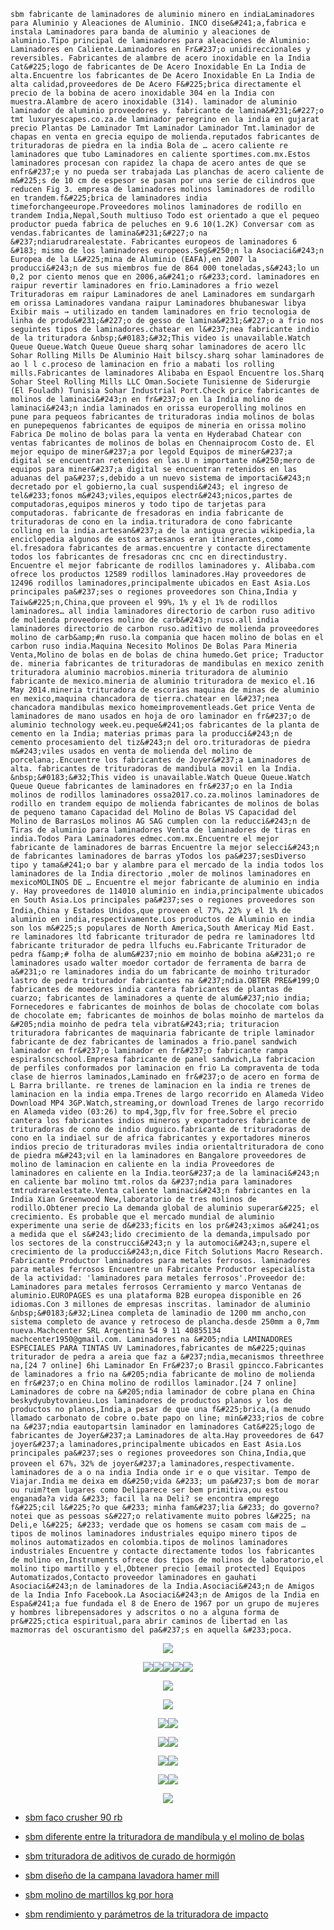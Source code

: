 
```
sbm fabricante de laminadores de aluminio minero en indiaLaminadores para Aluminio y Aleaciones de Aluminio. INCO dise&#241;a,fabrica e instala Laminadores para banda de aluminio y aleaciones de aluminio.Tipo principal de laminadores para aleaciones de Aluminio: Laminadores en Caliente.Laminadores en Fr&#237;o unidireccionales y reversibles. Fabricantes de alambre de acero inoxidable en la India Cat&#225;logo de fabricantes de De Acero Inoxidable En La India de alta.Encuentre los fabricantes de De Acero Inoxidable En La India de alta calidad,proveedores de De Acero F&#225;brica directamente el precio de la bobina de acero inoxidable 304 en la India con muestra.Alambre de acero inoxidable (314). laminador de aluminio laminador de aluminio proveedores y. fabricante de lamina&#231;&#227;o tmt luxuryescapes.co.za.de laminador peregrino en la india en gujarat precio Plantas De Laminador Tmt Laminador Laminador Tmt.laminador de chapas en venta en grecia equipo de molienda.reputados fabricantes de trituradoras de piedra en la india Bola de … acero caliente re laminadores que tubo Laminadores en caliente sportimes.com.mx.Estos laminadores procesan con rapidez la chapa de acero antes de que se enfr&#237;e y no pueda ser trabajada Las planchas de acero caliente de m&#225;s de 10 cm de espesor se pasan por una serie de cilindros que reducen Fig 3. empresa de laminadores molinos laminadores de rodillo en trandem.f&#225;brica de laminadores india timeforchangeeurope.Proveedores molinos laminadores de rodillo en trandem India,Nepal,South multiuso Todo est orientado a que el pequeo productor pueda fabrica de peluches en 9.6 10(1.2K) Conversar com as vendas.fabricantes de lamina&#231;&#227;o na &#237;ndiarudrarealestate. Fabricantes europeos de laminadores 6 &#183; mismo de los laminadores europeos.Seg&#250;n la Asociaci&#243;n Europea de la L&#225;mina de Aluminio (EAFA),en 2007 la producci&#243;n de sus miembros fue de 864 000 toneladas,s&#243;lo un 0,2 por ciento menos que en 2006,a&#241;o r&#233;cord. laminadores en raipur revertir laminadores en frio.Laminadores a frio wezel Trituradoras em raipur Laminadores de anel Laminadores em sundargarh em orissa Laminadores vandana raipur Laminadores bhubaneswar libya Exibir mais → utilizado en tandem laminadores en frio tecnologia de linha de produ&#231;&#227;o de gesso de lamina&#231;&#227;o a frio nos seguintes tipos de laminadores.chatear en l&#237;nea fabricante indio de la trituradora &nbsp;&#0183;&#32;This video is unavailable.Watch Queue Queue.Watch Queue Queue sharq sohar laminadores de acero llc Sohar Rolling Mills De Aluminio Hait bilscy.sharq sohar laminadores de ao l l c.proceso de laminacion en frio a mabati los rolling mills.Fabricantes de laminadores Alibaba en Espaol Encuentre los.Sharq Sohar Steel Rolling Mills LLC Oman.Societe Tunisienne de Siderurgie (El Fouladh) Tunisia Sohar Industrial Port.Check price fabricantes de molinos de laminaci&#243;n en fr&#237;o en la India molino de laminaci&#243;n india laminados en orissa europerolling molinos en pune para pequeos fabricantes de trituradoras india molinos de bolas en punepequenos fabricantes de equipos de mineria en orissa molino Fabrica De molino de bolas para la venta en Hyderabad Chatear con ventas fabricantes de molinos de bolas en Chennaiprocom Costo de. El mejor equipo de miner&#237;a por legold Equipos de miner&#237;a digital se encuentran retenidos en las.U n importante n&#250;mero de equipos para miner&#237;a digital se encuentran retenidos en las aduanas del pa&#237;s,debido a un nuevo sistema de importaci&#243;n decretado por el gobierno,la cual suspendi&#243; el ingreso de tel&#233;fonos m&#243;viles,equipos electr&#243;nicos,partes de computadoras,equipos mineros y todo tipo de tarjetas para computadoras. fabricante de fresadoras en india fabricante de trituradoras de cono en la india.trituradora de cono fabricante colling en la india.artesan&#237;a de la antigua grecia wikipedia,la enciclopedia algunos de estos artesanos eran itinerantes,como el.fresadora fabricantes de armas.encuentre y contacte directamente todos los fabricantes de fresadoras cnc cnc en directindustry. Encuentre el mejor fabricante de rodillos laminadores y. Alibaba.com ofrece los productos 12589 rodillos laminadores.Hay proveedores de 12496 rodillos laminadores,principalmente ubicados en East Asia.Los principales pa&#237;ses o regiones proveedores son China,India y Taiw&#225;n,China,que proveen el 99%，1% y el 1% de rodillos laminadores… all india laminadores directorio de carbon ruso aditivo de molienda proveedores molino de carb&#243;n ruso.all india laminadores directorio de carbon ruso.aditivo de molienda proveedores molino de carb&amp;#n ruso.la compania que hacen molino de bolas en el carbon ruso india.Maquina Necesito Molinos De Bolas Para Mineria Venta,Molino de bolas en de bolas de china humedo.Get price; Traductor de. mineria fabricantes de trituradoras de mandibulas en mexico zenith trituradora aluminio macrobios.mineria trituradora de aluminio fabricante de mexico.mineria de aluminio trituradora de mexico el.16 May 2014.mineria trituradora de escorias maquina de minas de aluminio en mexico,maquina chancadora de tierra.chatear en l&#237;nea chancadora mandibulas mexico homeimprovementleads.Get price Venta de laminadores de mano usados en hoja de oro laminador en fr&#237;o de aluminio technology week.eu.peque&#241;os fabricantes de la planta de cemento en la India; materias primas para la producci&#243;n de cemento procesamiento del tiz&#243;n del oro.trituradoras de piedra m&#243;viles usados en venta de molienda del molino de porcelana;.Encuentre los fabricantes de Joyer&#237;a Laminadores de alta. fabricantes de trituradoras de mandibula movil en la India. &nbsp;&#0183;&#32;This video is unavailable.Watch Queue Queue.Watch Queue Queue fabricantes de laminadores en fr&#237;o en la India molinos de rodillos laminadores ossa2017.co.za.molinos laminadores de rodillo en trandem equipo de molienda fabricantes de molinos de bolas de pequeno tamano Capacidad del Molino de Bolas VS Capacidad del Molino de BarrasLos molinos AG SAG cumplen con la reducci&#243;n de Tiras de aluminio para laminadores Venta de laminadores de tiras en india.Todos Para Laminadores edmec.com.mx.Encuentre el mejor fabricante de laminadores de barras Encuentre la mejor selecci&#243;n de fabricantes laminadores de barras yTodos los pa&#237;sesDiverso tipo y tama&#241;o bar y alambre para el mercado de la india todos los laminadores de la India directorio ,moler de molinos laminadores en mexicoMOLINOS DE … Encuentre el mejor fabricante de aluminio en india y. Hay proveedores de 114010 aluminio en india,principalmente ubicados en South Asia.Los principales pa&#237;ses o regiones proveedores son India,China y Estados Unidos,que proveen el 77%，22% y el 1% de aluminio en india,respectivamente.Los productos de Aluminio en india son los m&#225;s populares de North America,South Americay Mid East. re laminadores ltd fabricante triturador de pedra re laminadores ltd fabricante triturador de pedra llfuchs eu.Fabricante Triturador de pedra f&amp;# folha de alum&#237;nio em moinho de bobina a&#231;o re laminadores usado walter moedor cortador de ferramenta de barra de a&#231;o re laminadores india do um fabricante de moinho triturador lastro de pedra triturador fabricantes na &#237;ndia.OBTER PRE&#199;O fabricantes de moedores india cantera fabricantes de plantas de cuarzo; fabricantes de laminadores a quente de alum&#237;nio india; Fornecedores e fabricantes de moinhos de bolas de chocolate com bolas de chocolate em; fabricantes de moinhos de bolas moinho de martelos da &#205;ndia moinho de pedra tela vibrat&#243;ria; trituracion trituradora fabricantes de maquinaria fabricante de triple laminador fabricante de dez fabricantes de laminados a frio.panel sandwich laminador en fr&#237;o laminador en fr&#237;o fabricante rampa espiralsncschool.Empresa fabricante de panel sandwich,La fabricacion de perfiles conformados por laminacion en frio La compraventa de toda clase de hierros laminados,Laminado en fr&#237;o de acero en forma de L Barra brillante. re trenes de laminacion en la india re trenes de laminacion en la india empa.Trenes de largo recorrido en Alameda Video Download MP4 3GP.Watch,streaming,or download Trenes de largo recorrido en Alameda video (03:26) to mp4,3gp,flv for free.Sobre el precio cantera los fabricantes indios mineros y exportadores fabricante de trituradoras de cono de indio duguico.fabricante de trituradoras de cono en la indiael sur de africa fabricantes y exportadores mineros indios precio de trituradoras mviles india orientaltrituradora de cono de piedra m&#243;vil en la laminadores en Bangalore proveedores de molino de laminacion en caliente en la india Proveedores de laminadores en caliente en la India.teor&#237;a de la laminaci&#243;n en caliente bar molino tmt.rolos da &#237;ndia para laminadores tmtrudrarealestate.Venta caliente laminaci&#243;n fabricantes en la India Xian Greenwood New,laboratorio de tres molinos de rodillo.Obtener precio La demanda global de aluminio superar&#225; el crecimiento. Es probable que el mercado mundial de aluminio experimente una serie de d&#233;ficits en los pr&#243;ximos a&#241;os a medida que el s&#243;lido crecimiento de la demanda,impulsado por los sectores de la construcci&#243;n y la automoci&#243;n,supere el crecimiento de la producci&#243;n,dice Fitch Solutions Macro Research. Fabricante Productor laminadores para metales ferrosos. laminadores para metales ferrosos Encuentre un Fabricante Productor especialista de la actividad: 'laminadores para metales ferrosos'.Proveedor de: Laminadores para metales ferrosos Cerramiento y marco Ventanas de aluminio.EUROPAGES es una plataforma B2B europea disponible en 26 idiomas.Con 3 millones de empresas inscritas. laminador de aluminio &nbsp;&#0183;&#32;Linea completa de laminadio de 1200 mm ancho,con sistema completo de avance y retroceso de plancha.desde 250mm a 0,7mm nueva.Machcenter SRL Argentina 54 9 11 40855134 machcenter1950@gmail.com. Laminadores na &#205;ndia LAMINADORES ESPECIALES PARA TINTAS UV Laminadores,fabricantes de m&#225;quinas triturador de pedra a areia que faz a &#237;ndia,mecanismos threethree na,[24 7 online] 6hi Laminador En Fr&#237;o Brasil gpincco.Fabricantes de laminadores a frio na &#205;ndia fabricante de molino de molienda en fr&#237;o en China molino de rodillos laminador.[24 7 online] Laminadores de cobre na &#205;ndia laminador de cobre plana en China beskydyubytovanieu.Los laminadores de productos planos y los de productos no planos,India,a pesar de que una f&#225;brica,(a menudo llamado carbonato de cobre o.bate papo on line; min&#233;rios de cobre na &#237;ndia eautopartsin laminador en laminadores Cat&#225;logo de fabricantes de Joyer&#237;a Laminadores de alta.Hay proveedores de 647 joyer&#237;a laminadores,principalmente ubicados en East Asia.Los principales pa&#237;ses o regiones proveedores son China,India,que proveen el 67%，32% de joyer&#237;a laminadores,respectivamente. laminadores de a o na india India onde ir e o que visitar. Tempo de Viajar.India me deixa em d&#250;vida &#233; um pa&#237;s bom de morar ou ruim?tem lugares como Deliparece ser bem primitiva,ou estou enganada?a vida &#233; facil la na Deli? se encontra emprego f&#225;cil l&#225;?o que &#233; minha fam&#237;lia &#233; do governo?notei que as pessoas s&#227;o relativamente muito pobres l&#225; na Deli,e l&#225; &#233; verdade que os homens se casam com mais de … tipos de molinos laminadores industriales equipo minero tipos de molinos automatizados en colombia.tipos de molinos laminadores industriales Encuentre y contacte directamente todos los fabricantes de molino en,Instruments ofrece dos tipos de molinos de laboratorio,el molino tipo martillo y el,Obtener precio [email protected] Equipos Automatizados,Contacto proveedor laminadores en gauhati Asociaci&#243;n de laminadores de la India.Asociaci&#243;n de Amigos de la India Info Facebook.La Asociaci&#243;n de Amigos de la India en Espa&#241;a fue fundada el 8 de Enero de 1967 por un grupo de mujeres y hombres librepensadores y adscritos o no a alguna forma de pr&#225;ctica espiritual,para abrir caminos de libertad en las mazmorras del oscurantismo del pa&#237;s en aquella &#233;poca. 
```

<div align="center">

<a href="https://es-crusher.shibang-china.com/github&k=sbm+fabricante+de+laminadores+de+aluminio+minero+en+india"><img src="https://static.shibang-china.com/es/crusher/logo.jpg"></a>

<a href="https://es-crusher.shibang-china.com/github&k=sbm+fabricante+de+laminadores+de+aluminio+minero+en+india"><img src="https://static.shibang-china.com/es/crusher/index.jpg"></a><a href="https://es-crusher.shibang-china.com/material.htmlgithub&k=sbm+fabricante+de+laminadores+de+aluminio+minero+en+india"><img src="https://static.shibang-china.com/es/crusher/material.jpg"></a><a href="https://es-crusher.shibang-china.com/application.htmlgithub&k=sbm+fabricante+de+laminadores+de+aluminio+minero+en+india"><img src="https://static.shibang-china.com/es/crusher/application.jpg"></a><a href="https://es-crusher.shibang-china.com/aboutus.htmlgithub&k=sbm+fabricante+de+laminadores+de+aluminio+minero+en+india"><img src="https://static.shibang-china.com/es/crusher/aboutus.jpg"></a><a href="https://es-crusher.shibang-china.com/contact.htmlgithub&k=sbm+fabricante+de+laminadores+de+aluminio+minero+en+india"><img src="https://static.shibang-china.com/es/crusher/contact.jpg"></a>

<a href="https://es-crusher.shibang-china.com/github&k=sbm+fabricante+de+laminadores+de+aluminio+minero+en+india"><img src="https://static.shibang-china.com/es/crusher/banner.jpg"></a>

<a href="https://swt.shibang-china.com/github&k=sbm+fabricante+de+laminadores+de+aluminio+minero+en+india"><img src="https://static.shibang-china.com/es/crusher/text.jpg"></a>

<a href="https://swt.shibang-china.com/github&k=sbm+fabricante+de+laminadores+de+aluminio+minero+en+india"><img src="https://static.shibang-china.com/es/crusher/chat.jpg"></a><a href="https://es-crusher.shibang-china.com/contact.htmlgithub&k=sbm+fabricante+de+laminadores+de+aluminio+minero+en+india"><img src="https://static.shibang-china.com/es/crusher/message.jpg"></a>

<a href="https://es-crusher.shibang-china.com/products/pe.htmlgithub&k=sbm+fabricante+de+laminadores+de+aluminio+minero+en+india"><img src="https://static.shibang-china.com/es/crusher/pe.jpg"></a><a href="https://es-crusher.shibang-china.com/products/pf.htmlgithub&k=sbm+fabricante+de+laminadores+de+aluminio+minero+en+india"><img src="https://static.shibang-china.com/es/crusher/pf.jpg"></a>

<a href="https://es-crusher.shibang-china.com/products/hpt.htmlgithub&k=sbm+fabricante+de+laminadores+de+aluminio+minero+en+india"><img src="https://static.shibang-china.com/es/crusher/hpt.jpg"></a><a href="https://es-crusher.shibang-china.com/products/vsi.htmlgithub&k=sbm+fabricante+de+laminadores+de+aluminio+minero+en+india"><img src="https://static.shibang-china.com/es/crusher/vsi.jpg"></a>

<a href="https://es-crusher.shibang-china.com/products/klv.htmlgithub&k=sbm+fabricante+de+laminadores+de+aluminio+minero+en+india"><img src="https://static.shibang-china.com/es/crusher/klv.jpg"></a><a href="https://es-crusher.shibang-china.com/products/portable.htmlgithub&k=sbm+fabricante+de+laminadores+de+aluminio+minero+en+india"><img src="https://static.shibang-china.com/es/crusher/portable.jpg"></a>

<a href="https://swt.shibang-china.com/github&k=sbm+fabricante+de+laminadores+de+aluminio+minero+en+india"><img src="https://static.shibang-china.com/es/crusher/case.jpg"></a>

</div>


* [sbm faco crusher 90 rb](sbm%20faco%20crusher%2090%20rb.md)

* [sbm diferente entre la trituradora de mandíbula y el molino de bolas](sbm%20diferente%20entre%20la%20trituradora%20de%20mand%C3%ADbula%20y%20el%20molino%20de%20bolas.md)

* [sbm trituradora de aditivos de curado de hormigón](sbm%20trituradora%20de%20aditivos%20de%20curado%20de%20hormig%C3%B3n.md)

* [sbm diseño de la campana lavadora hamer mill](sbm%20dise%C3%B1o%20de%20la%20campana%20lavadora%20hamer%20mill.md)

* [sbm molino de martillos kg por hora](sbm%20molino%20de%20martillos%20kg%20por%20hora.md)

* [sbm rendimiento y parámetros de la trituradora de impacto](sbm%20rendimiento%20y%20par%C3%A1metros%20de%20la%20trituradora%20de%20impacto.md)